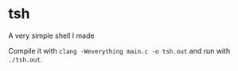 # tsh
A very simple shell I made

Compile it with `clang -Weverything main.c -o tsh.out` and run with `./tsh.out`.
